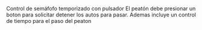   Control de semáfofo temporizado con pulsador
  El peatón debe presionar un boton para solicitar detener los autos para pasar.
  Ademas incluye un control de tiempo para el paso del peaton 
